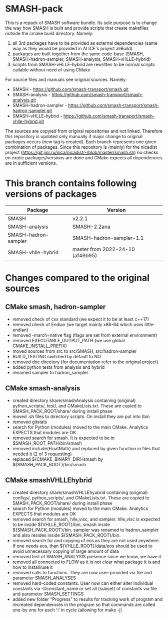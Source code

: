 # SMASH-pack
This is a repack of SMASH software bundle. Its sole purpose is to change the way how SMASH is built and provide scripts that create makefiles outside the cmake build directory.
Namely:
1. all 3rd packages have to be provided as external dependencies (same way as they would be
provided in ALICE's project aliBuild)
1. packages are built together from the same code-base (SMASH, SMASH-hadron-sampler, SMASH-analysis, SMASH-vHLLE-hybrid)
1. scripts from SMASH-vHLLE-hybrid are rewritten to be normal scripts callable without need of using CMake

For source files and manuals see original sources. Namely:
* SMASH - https://github.com/smash-transport/smash.git
* SMASH-analysis - https://github.com/smash-transport/smash-analysis.git
* SMASH-hadron-sampler - https://github.com/smash-transport/smash-hadron-sampler.git
* SMASH-vHLLE-hybrid - https://github.com/smash-transport/smash-vhlle-hybrid.git

The sources are copyied from original repositories and not linked. Therefore this repository is updated only manually if major change to original packages occurs (new tag is created). Each branch represents one given combination of packages. Since this repository is (mainly) for the nicadist project (https://git.jinr.ru/nica/nicadist/-/blob/master/smash.sh) no checks on exotic packages/versions are done and CMake expects all dependencies are in sufficient versions.

# This branch contains following versions of packages
| Package | Version |
|---|---|
|SMASH|v2.2.1|
|SMASH-analysis|SMASH-2.2ana|
|SMASH-hadron-sampler|SMASH-hadron-sampler-1.1|
|SMASH-vhlle-hybrid|master from 2022-24-10 (af49b95)|

# Changes compared to the original sources
## CMake smash, hadron-sampler
* removed check of cxx standard (we expect it to be at least c++17)
* removed check of Endian (we target mainly x86-64 which uses little-endian)
* removed -march=native flag (flags are set from external environment)
* removed EXECUTABLE_OUTPUT_PATH (we use global CMAKE_INSTALL_PREFIX)
* moved sources from src to src/SMASH, src/hadron-sampler
* BUILD_TESTING switched by default to NO
* removed doc directory (for documentation refer to the original project)
* added python tests from analysis and hybrid
* renamed sampler to hadron_sampler
## CMake smash-analysis
* created directory share/smashAnalysis containing (original) python_scripts/, test/, and CMakeLists.txt.
  These are copied to SMASH_PACK_ROOT/share/ during install phase
* moved .sh files to directory scripts. On install they are put into /bin
* removed gitstats
* search for Python (modules) moved to the main CMake. Analytics EXPECTS that modules are OK
* removed search for smash. It is expected to be in $SMASH_ROOT_PATH/bin/smash
* removed include(FloatMath) and replaced by given function in files that needed it (2 of 3 requesting)
* replaced ${CMAKE_BINARY_DIR}/smash by ${SMASH_PACK_ROOT}/bin/smash

## CMake smashVHLLEhybrid
* created directory share/smashVHLLEhyubrid containing (original) configs/, python_scripts/, and CMakeLists.txt. These are copied to SMASH_PACK_ROOT/share/ during install phase
* search for Python (modules) moved to the main CMake. Analytics EXPECTS that modules are OK
* removed search for smash, hlle_visc, and sampler. hlle_visc is expected to be inside ${VHLLE_ROOT}/bin, smash inside ${SMASH_PACK_ROOT}/bin. sampler was renamed to hadron_sampler and also resides inside ${SMASH_PACK_ROOT}/bin.
* removed search for and copying of eos as they are not used anywhere. If one needs eos, than ${VHLLE_ROOT}/data/eos should be used to avoid unnecessary copying of large amount of data
* removed test of SMASH_ANALYSIS presence since we know, we have it
* removed all connected to FLOW as it is not clear what package it is and how to install/use it
* removed calls to functions. They are now user-provided via file and parameter SMASH_ANALYSES
* removed hard-coded constants. User now can either alter individual constants via -Dconstant_name or set all (subset) of constants via file and parameter SMASH_SETTINGS
* added new folder "Progress" to results for tracking work of program and recreated dependencies in the program so that commands are called one-by one for each 'i' in cycle (allowing for make -j)
